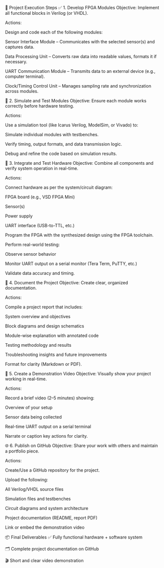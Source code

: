 🔧 Project Execution Steps
✅ 1. Develop FPGA Modules
Objective: Implement all functional blocks in Verilog (or VHDL).

Actions:

Design and code each of the following modules:

Sensor Interface Module – Communicates with the selected sensor(s) and captures data.

Data Processing Unit – Converts raw data into readable values, formats it if necessary.

UART Communication Module – Transmits data to an external device (e.g., computer terminal).

Clock/Timing Control Unit – Manages sampling rate and synchronization across modules.

🧪 2. Simulate and Test Modules
Objective: Ensure each module works correctly before hardware testing.

Actions:

Use a simulation tool (like Icarus Verilog, ModelSim, or Vivado) to:

Simulate individual modules with testbenches.

Verify timing, output formats, and data transmission logic.

Debug and refine the code based on simulation results.

🧩 3. Integrate and Test Hardware
Objective: Combine all components and verify system operation in real-time.

Actions:

Connect hardware as per the system/circuit diagram:

FPGA board (e.g., VSD FPGA Mini)

Sensor(s)

Power supply

UART interface (USB-to-TTL, etc.)

Program the FPGA with the synthesized design using the FPGA toolchain.

Perform real-world testing:

Observe sensor behavior

Monitor UART output on a serial monitor (Tera Term, PuTTY, etc.)

Validate data accuracy and timing.

📝 4. Document the Project
Objective: Create clear, organized documentation.

Actions:

Compile a project report that includes:

System overview and objectives

Block diagrams and design schematics

Module-wise explanation with annotated code

Testing methodology and results

Troubleshooting insights and future improvements

Format for clarity (Markdown or PDF).

🎥 5. Create a Demonstration Video
Objective: Visually show your project working in real-time.

Actions:

Record a brief video (2–5 minutes) showing:

Overview of your setup

Sensor data being collected

Real-time UART output on a serial terminal

Narrate or caption key actions for clarity.

🌐 6. Publish on GitHub
Objective: Share your work with others and maintain a portfolio piece.

Actions:

Create/Use a GitHub repository for the project.

Upload the following:

All Verilog/VHDL source files

Simulation files and testbenches

Circuit diagrams and system architecture

Project documentation (README, report PDF)

Link or embed the demonstration video

📦 Final Deliverables
✅ Fully functional hardware + software system

🗂️ Complete project documentation on GitHub

🎬 Short and clear video demonstration

